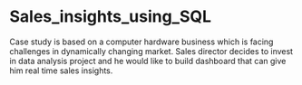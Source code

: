 # Sales_insights_using_SQL

Case study is based on a computer hardware business which is facing challenges in dynamically changing market. 
Sales director decides to invest in data analysis project and he would like to build dashboard that can give him real time sales insights.

